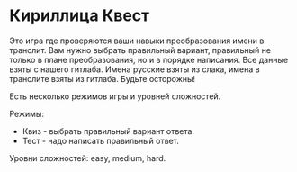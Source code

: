 # Кириллица Квест

Это игра где проверяются ваши навыки преобразования имени в транслит. Вам нужно выбрать правильный вариант, правильный не только в плане преобразования, но и в порядке написания. Все данные взяты с нашего гитлаба. Имена русские взяты из слака, имена в транслите взяты из гитлаба. Будьте осторожны!

Есть несколько режимов игры и уровней сложностей.

Режимы:

- Квиз - выбрать правильный вариант ответа.
- Тест - надо написать правильный ответ.

Уровни сложностей: easy, medium, hard.

